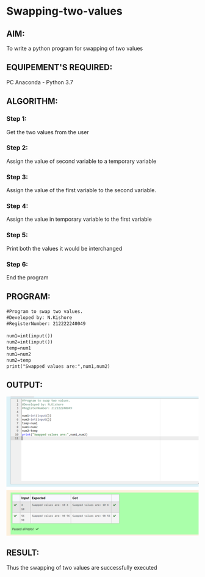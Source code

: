 # Swapping-two-values
## AIM:
To write a python program for swapping of two values
## EQUIPEMENT'S REQUIRED: 
PC
Anaconda - Python 3.7
## ALGORITHM: 
### Step 1:
Get the two values from the user
### Step 2: 
Assign the value of second variable to a temporary variable 
### Step 3: 
Assign the value of the first variable to the second variable.
### Step 4:  
Assign the value in temporary variable to the first variable
### Step 5: 
Print both the values it would be interchanged
### Step 6: 
End the program
## PROGRAM:
```
#Program to swap two values.
#Developed by: N.Kishore
#RegisterNumber: 212222240049

num1=int(input())
num2=int(input())
temp=num1
num1=num2
num2=temp
print("Swapped values are:",num1,num2)
```
## OUTPUT:
![Swapping-two-values](pyex1pic.png)


## RESULT:
Thus the swapping of two values are successfully executed




